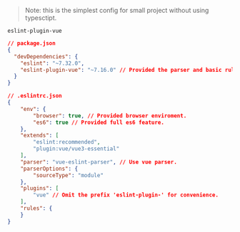 > Note: this is the simplest config for small project without using typesctipt.

`eslint-plugin-vue`

```json
// package.json
{
  "devDependencies": {
    "eslint": "~7.32.0",
    "eslint-plugin-vue": "~7.16.0" // Provided the parser and basic rules.
  }
}

// .eslintrc.json
{
    "env": {
        "browser": true, // Provided browser enviroment.
        "es6": true // Provided full es6 feature.
    },
    "extends": [
        "eslint:recommended",
        "plugin:vue/vue3-essential"
    ],
    "parser": "vue-eslint-parser", // Use vue parser.
    "parserOptions": {
        "sourceType": "module"
    },
    "plugins": [
        "vue" // Omit the prefix 'eslint-plugin-' for convenience.
    ],
    "rules": {
    }
}
```

